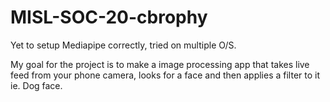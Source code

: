# MISL-SOC-20-cbrophy

Yet to setup Mediapipe correctly, tried on multiple O/S.

My goal for the project is to make a image processing app that takes live feed from your phone camera, looks for a face and then applies a filter to it ie. Dog face.